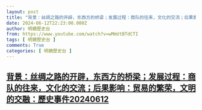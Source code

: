 ```yaml
---
layout: post
title: "背景：丝绸之路的开辟，东西方的桥梁；发展过程：商队的往来，文化的交流；后果影响：贸易的繁荣，文明的交融：歷史事件20240612"
date: 2024-06-12T22:23:00.000Z
author: 明鏡歷史台
from: https://www.youtube.com/watch?v=wMmUtBTdCTI
tags: [ 明鏡歷史台 ]
comments: True
categories: [ 明鏡歷史台 ]
---
```

<!--1718230980000-->
[背景：丝绸之路的开辟，东西方的桥梁；发展过程：商队的往来，文化的交流；后果影响：贸易的繁荣，文明的交融：歷史事件20240612](https://www.youtube.com/watch?v=wMmUtBTdCTI)
------

<div>

</div>
